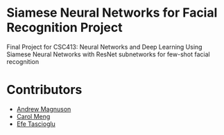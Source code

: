 # Siamese Neural Networks for Facial Recognition Project
Final Project for CSC413: Neural Networks and Deep Learning
Using Siamese Neural Networks with ResNet subnetworks for few-shot facial recognition

# Contributors
- [Andrew Magnuson](https://github.com/ajwm8103)
- [Carol Meng](https://github.com/Caspian-9)
- [Efe Tascioglu](https://github.com/efetascioglu)
